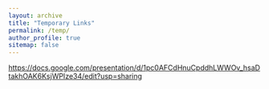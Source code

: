 ```yaml
---
layout: archive
title: "Temporary Links"
permalink: /temp/
author_profile: true
sitemap: false
---
```


https://docs.google.com/presentation/d/1pc0AFCdHnuCpddhLWWOv_hsaDtakhOAK6KsjWPIze34/edit?usp=sharing
